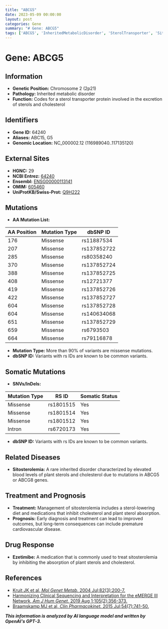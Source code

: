 ```yaml
---
title: "ABCG5"
date: 2023-05-09 00:00:00
layout: post
categories: Gene
summary: "# Gene: ABCG5"
tags: ['ABCG5', 'InheritedMetabolicDisorder', 'SterolTransporter', 'Sitosterolemia', 'Ezetimibe', 'Mutation', 'DrugResponse', 'Prognosis']
---
```


# Gene: ABCG5

## Information

- **Genetic Position:** Chromosome 2 (2p21)
- **Pathology:** Inherited metabolic disorder
- **Function:** Codes for a sterol transporter protein involved in the excretion of sterols and cholesterol

## Identifiers

- **Gene ID:** 64240
- **Aliases:** ABC15, G5
- **Genomic Location:** NC_000002.12 (116989040..117135120)

## External Sites

- **HGNC:** 29
- **NCBI Entrez:** [64240]([Click](https://www.ncbi.nlm.nih.gov/gene/64240))
- **Ensembl:** [ENSG00000113141]([Click](https://www.ensembl.org/Homo_sapiens/Gene/Summary?db=core;g=ENSG00000113141;r=2:116989040-117135120))
- **OMIM:** [605460]([Click](https://www.omim.org/entry/605460))
- **UniProtKB/Swiss-Prot:** [Q9H222]([Click](https://www.uniprot.org/uniprot/Q9H222))

## Mutations

- **AA Mutation List:**

| AA Position | Mutation Type | dbSNP ID |
|-------------|---------------|----------|
| 176         | Missense      | rs11887534 |
| 207         | Missense      | rs137852722 |
| 285         | Missense      | rs80358240 |
| 370         | Missense      | rs137852724 |
| 388         | Missense      | rs137852725 |
| 408         | Missense      | rs12721377 |
| 419         | Missense      | rs137852726 |
| 422         | Missense      | rs137852727 |
| 604         | Missense      | rs137852728 |
| 604         | Missense      | rs140634068 |
| 651         | Missense      | rs137852729 |
| 659         | Missense      | rs6793503    |
| 664         | Missense      | rs79116878 |

- **Mutation Type:** More than 90% of variants are missense mutations.
- **dbSNP ID:** Variants with rs IDs are known to be common variants.

## Somatic Mutations

- **SNVs/InDels:**

|Mutation Type | RS ID        | Somatic Status |
|--------------|--------------|----------------|
|Missense     | rs1801515    | Yes          |
|Missense     | rs1801514    | Yes          |
|Missense     | rs1801512    | Yes          |
|Intron        | rs6720173    | Yes          |

- **dbSNP ID:** Variants with rs IDs are known to be common variants.

## Related Diseases

- **Sitosterolemia:** A rare inherited disorder characterized by elevated blood levels of plant sterols and cholesterol due to mutations in ABCG5 or ABCG8 genes.

## Treatment and Prognosis

- **Treatment:** Management of sitosterolemia includes a sterol-lowering diet and medications that inhibit cholesterol and plant sterol absorption.
- **Prognosis:** Early diagnosis and treatment can lead to improved outcomes, but long-term consequences can include premature cardiovascular disease.

## Drug Response

- **Ezetimibe:** A medication that is commonly used to treat sitosterolemia by inhibiting the absorption of plant sterols and cholesterol.

## References

- [Kruit JK et al, *Mol Genet Metab.* 2004 Jul;82(3):200-7.]([Click](https://doi.org/10.1016/j.ymgme.2004.03.008))
- [Harmonizing Clinical Sequencing and Interpretation for the eMERGE III Network, *Am J Hum Genet.* 2019 Aug 1;105(2):356-373.]([Click](https://doi.org/10.1016/j.ajhg.2019.06.007))
- [Braamskamp MJ et al, *Clin Pharmacokinet.* 2015 Jul;54(7):741-50.]([Click](https://doi.org/10.1007/s40262-015-0258-8))

**_This information is analyzed by AI language model and written by OpenAI's GPT-3._**